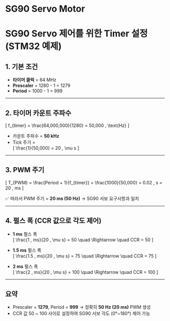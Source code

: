 # SG90 Servo Motor

# SG90 Servo 제어를 위한 Timer 설정 (STM32 예제)

## 1. 기본 조건
- **타이머 클럭** = 64 MHz  
- **Prescaler** = 1280 - 1 = 1279  
- **Period** = 1000 - 1 = 999  

---

## 2. 타이머 카운트 주파수
\[
f_{timer} = \frac{64,000,000}{1280} = 50,000 \, \text{Hz}
\]

- 카운트 주파수 = **50 kHz**  
- Tick 주기 =  
\[
\frac{1}{50,000} = 20 \, \mu s
\]

---

## 3. PWM 주기
\[
T_{PWM} = \frac{Period + 1}{f_{timer}} = \frac{1000}{50,000} = 0.02 \, s = 20 \, ms
\]

✅ 따라서 PWM 주기 = **20 ms (50 Hz)** → SG90 서보 요구사항과 일치  

---

## 4. 펄스 폭 (CCR 값으로 각도 제어)

- **1 ms** 펄스 폭  
\[
\frac{1 \, ms}{20 \, \mu s} = 50 \quad \Rightarrow \quad CCR = 50
\]

- **1.5 ms** 펄스 폭  
\[
\frac{1.5 \, ms}{20 \, \mu s} = 75 \quad \Rightarrow \quad CCR = 75
\]

- **2 ms** 펄스 폭  
\[
\frac{2 \, ms}{20 \, \mu s} = 100 \quad \Rightarrow \quad CCR = 100
\]

---

## 요약
- Prescaler = **1279**, Period = **999** → 정확히 **50 Hz (20 ms)** PWM 생성  
- CCR 값 50 ~ 100 사이로 설정하여 SG90 서보 각도 (0°~180°) 제어 가능  



